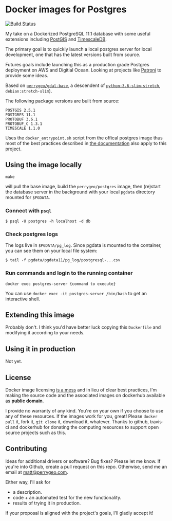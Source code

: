 # Docker images for Postgres

[![Build Status](https://travis-ci.com/perrygeo/docker-postgres.svg?branch=master)](https://travis-ci.com/perrygeo/docker-postgres)

My take on a Dockerized PostgreSQL 11.1 database with some useful extensions
including [PostGIS](https://www.postgis.net/) and [TimescaleDB](https://www.timescale.com/).

The primary goal is to quickly launch a local postgres
server for local development, one that has the latest versions built from source.

Futures goals include launching this as a production grade
Postgres deployment on AWS and Digitial Ocean. Looking at 
projects like [Patroni](https://github.com/zalando/patroni) to provide some ideas.

Based on [`perrygeo/gdal-base`](https://hub.docker.com/r/perrygeo/gdal-base),
a descendent of [`python:3.6-slim-stretch`](https://github.com/docker-library/python/blob/master/3.6/stretch/slim/Dockerfile), `debian:stretch-slim`).

The following package versions are built from source:

```
POSTGIS 2.5.1
POSTGRES 11.1
PROTOBUF 3.6.1
PROTOBUF_C 1.3.1
TIMESCALE 1.1.0
```

Uses the `docker_entrypoint.sh` script from the offical postgres image
thus most of the best practices described in [the documentation](https://hub.docker.com/_/postgres/)
also apply to this project.

## Using the image locally

```
make
```

will pull the base image, build the `perrygeo/postgres` image,
then (re)start the database server in the background with your local `pgdata` directory mounted for `$PGDATA`.


### Connect with `psql`

```
$ psql -U postgres -h localhost -d db
```

### Check postgres logs

The logs live in `$PGDATA/pg_log`. Since pgdata is mounted to the container, you can see them on
your local file system:

```
$ tail -f pgdata/pgdata11/pg_log/postgresql-...csv
```

### Run commands and login to the running container

```
docker exec postgres-server {command to execute}
```

You can use `docker exec -it postgres-server /bin/bash` to get an interactive shell.

## Extending this image

Probably don't. I think you'd have better luck copying this `Dockerfile` and modifying it according to your needs.

## Using it in production

Not yet.

## License

Docker image licensing [is a mess](https://opensource.stackexchange.com/a/7015) and in lieu of clear best practices, I'm making the source code and the associated images on dockerhub available as **public domain**.

I provide no warranty of any kind.
You're on your own if you choose to use any of these resources.
If the images work for you, great!
Please `docker pull` it, fork it, `git clone` it, download it, whatever.
Thanks to github, travis-ci and dockerhub
for donating the computing resources to support open source projects such as this.


## Contributing

Ideas for additional drivers or software? Bug fixes? Please let me know.
If you're into Github, create a pull request on this repo. Otherwise, send me an email at matt@perrygeo.com.

Either way, I'll ask for

* a description.
* code + an automated test for the new functionality.
* results of trying it in production.

If your proposal is aligned with the project's goals, I'll gladly accept it!
